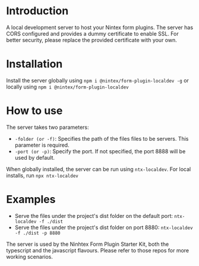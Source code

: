 # Introduction

A local development server to host your Nintex form plugins. The server has CORS configured and provides a dummy certificate to enable SSL. For better security, please replace the provided certificate with your own.

# Installation

Install the server globally using `npm i @nintex/form-plugin-localdev -g` or locally using `npm i @nintex/form-plugin-localdev`

# How to use

The server takes two parameters:
- `-folder (or -f)`: Specifies the path of the files files to be servers. This parameter is required.
- `-port (or -p)`: Specify the port. If not specified, the port 8888 will be used by default.

When globally installed, the server can be run using `ntx-localdev`. For local installs, run `npx ntx-localdev`

# Examples

- Serve the files under the project's dist folder on the default port: `ntx-localdev -f ./dist`
- Serve the files under the project's dist folder on port 8880: `ntx-localdev -f ./dist -p 8880`

The server is used by the Ninhtex Form Plugin Starter Kit, both the typescript and the javascript flavours. Please refer to those repos for more working scenarios.

